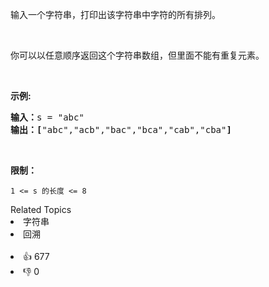 <p>输入一个字符串，打印出该字符串中字符的所有排列。</p>

<p>&nbsp;</p>

<p>你可以以任意顺序返回这个字符串数组，但里面不能有重复元素。</p>

<p>&nbsp;</p>

<p><strong>示例:</strong></p>

<pre><strong>输入：</strong>s = "abc"
<strong>输出：[</strong>"abc","acb","bac","bca","cab","cba"<strong>]</strong>
</pre>

<p>&nbsp;</p>

<p><strong>限制：</strong></p>

<p><code>1 &lt;= s 的长度 &lt;= 8</code></p>

<div><div>Related Topics</div><div><li>字符串</li><li>回溯</li></div></div><br><div><li>👍 677</li><li>👎 0</li></div>